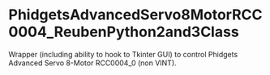 # PhidgetsAdvancedServo8MotorRCC0004_ReubenPython2and3Class
Wrapper (including ability to hook to Tkinter GUI) to control Phidgets Advanced Servo 8-Motor RCC0004_0 (non VINT).
